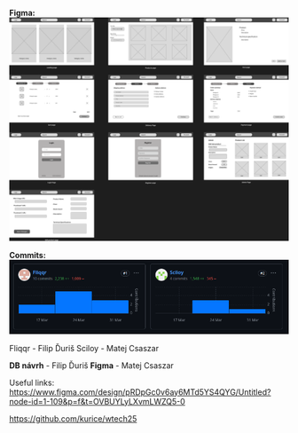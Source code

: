 **Figma:**
![figma](./diagrams/Wireframe.png)

**Commits:**
![commits](./diagrams/commits.png)

Fliqqr - Filip Ďuriš
Sciloy - Matej Csaszar

**DB návrh** - Filip Ďuriš
**Figma** - Matej Csaszar

Useful links:
https://www.figma.com/design/pRDpGc0v6ay6MTd5YS4QYG/Untitled?node-id=1-109&p=f&t=OVBUYLyLXvmLWZQ5-0

https://github.com/kurice/wtech25
